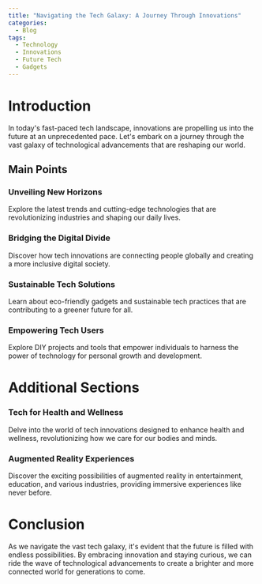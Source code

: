 ```yaml
---
title: "Navigating the Tech Galaxy: A Journey Through Innovations"
categories:
  - Blog
tags:
  - Technology
  - Innovations
  - Future Tech
  - Gadgets
---
```


# Introduction
In today's fast-paced tech landscape, innovations are propelling us into the future at an unprecedented pace. Let's embark on a journey through the vast galaxy of technological advancements that are reshaping our world.

## Main Points
### Unveiling New Horizons
Explore the latest trends and cutting-edge technologies that are revolutionizing industries and shaping our daily lives.

### Bridging the Digital Divide
Discover how tech innovations are connecting people globally and creating a more inclusive digital society.

### Sustainable Tech Solutions
Learn about eco-friendly gadgets and sustainable tech practices that are contributing to a greener future for all.

### Empowering Tech Users
Explore DIY projects and tools that empower individuals to harness the power of technology for personal growth and development.

# Additional Sections

### Tech for Health and Wellness
Delve into the world of tech innovations designed to enhance health and wellness, revolutionizing how we care for our bodies and minds.

### Augmented Reality Experiences
Discover the exciting possibilities of augmented reality in entertainment, education, and various industries, providing immersive experiences like never before.

# Conclusion
As we navigate the vast tech galaxy, it's evident that the future is filled with endless possibilities. By embracing innovation and staying curious, we can ride the wave of technological advancements to create a brighter and more connected world for generations to come.
